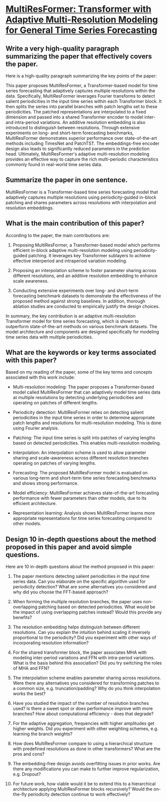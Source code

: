 # [MultiResFormer: Transformer with Adaptive Multi-Resolution Modeling for   General Time Series Forecasting](https://arxiv.org/abs/2311.18780)

## Write a very high-quality paragraph summarizing the paper that effectively covers the paper.

 Here is a high-quality paragraph summarizing the key points of the paper:

This paper proposes MultiResFormer, a Transformer-based model for time series forecasting that adaptively captures multiple resolutions within the data. Specifically, MultiResFormer leverages Fourier transforms to detect salient periodicities in the input time series within each Transformer block. It then splits the series into parallel branches with patch lengths set to these periodicities. The patched representations are interpolated to a fixed dimension and passed into a shared Transformer encoder to model inter- and intra-period variations. An additive resolution embedding is also introduced to distinguish between resolutions. Through extensive experiments on long- and short-term forecasting benchmarks, MultiResFormer demonstrates superior performance over state-of-the-art methods including TimesNet and PatchTST. The embeddings-free encoder design also leads to significantly reduced parameters in the prediction head. Ultimately, MultiResFormer's adaptive multi-resolution modeling provides an effective way to capture the rich multi-periodic characteristics commonly found in real-world time series data.


## Summarize the paper in one sentence.

 MultiResFormer is a Transformer-based time series forecasting model that adaptively captures multiple resolutions using periodicity-guided in-block patching and shares parameters across resolutions with interpolation and resolution embeddings.


## What is the main contribution of this paper?

 According to the paper, the main contributions are:

1. Proposing MultiResFormer, a Transformer-based model which performs efficient in-block adaptive multi-resolution modeling using periodicity-guided patching. It leverages key Transformer sublayers to achieve effective interperiod and intraperiod variation modeling.

2. Proposing an interpolation scheme to foster parameter sharing across different resolutions, and an additive resolution embedding to enhance scale awareness. 

3. Conducting extensive experiments over long- and short-term forecasting benchmark datasets to demonstrate the effectiveness of the proposed method against strong baselines. In addition, thorough ablation studies are conducted to empirically justify the design choices.

In summary, the key contribution is an adaptive multi-resolution Transformer model for time series forecasting, which is shown to outperform state-of-the-art methods on various benchmark datasets. The model architecture and components are designed specifically for modeling time series data with multiple periodicities.


## What are the keywords or key terms associated with this paper?

 Based on my reading of the paper, some of the key terms and concepts associated with this work include:

- Multi-resolution modeling: The paper proposes a Transformer-based model called MultiResFormer that can adaptively model time series data at multiple resolutions by detecting underlying periodicities and operating on patches of different lengths.

- Periodicity detection: MultiResFormer relies on detecting salient periodicities in the input time series in order to determine appropriate patch lengths and resolutions for multi-resolution modeling. This is done using Fourier analysis.

- Patching: The input time series is split into patches of varying lengths based on detected periodicities. This enables multi-resolution modeling.

- Interpolation: An interpolation scheme is used to allow parameter sharing and scale-awareness across different resolution branches operating on patches of varying lengths. 

- Forecasting: The proposed MultiResFormer model is evaluated on various long-term and short-term time series forecasting benchmarks and shows strong performance.

- Model efficiency: MultiResFormer achieves state-of-the-art forecasting performance with fewer parameters than other models, due to its efficient architecture.

- Representation learning: Analysis shows MultiResFormer learns more appropriate representations for time series forecasting compared to other models.


## Design 10 in-depth questions about the method proposed in this paper and avoid simple questions.

 Here are 10 in-depth questions about the method proposed in this paper:

1. The paper mentions detecting salient periodicities in the input time series data. Can you elaborate on the specific algorithm used for periodicity detection? What are some alternatives you considered and why did you choose the FFT-based approach?

2. When forming the multiple resolution branches, the paper uses non-overlapping patching based on detected periodicities. What would be the impact of using overlapping patches instead? Would this provide any benefits?

3. The resolution embedding helps distinguish between different resolutions. Can you explain the intuition behind scaling it inversely proportional to the periodicity? Did you experiment with other ways of incorporating resolution information?  

4. For the shared transformer block, the paper associates MHA with modeling inter-period variations and FFN with intra-period variations. What is the basis behind this association? Did you try switching the roles of MHA and FFN?

5. The interpolation scheme enables parameter sharing across resolutions. Were there any alternatives you considered for transforming patches to a common size, e.g. truncation/padding? Why do you think interpolation works the best?

6. Have you studied the impact of the number of resolution branches used? Is there a sweet spot or does performance improve with more branches? How about computational efficiency - does that degrade?

7. For the adaptive aggregation, frequencies with higher amplitudes get higher weights. Did you experiment with other weighting schemes, e.g. learning the branch weights?

8. How does MultiResFormer compare to using a hierarchical structure with predefined resolutions as done in other transformers? What are the pros and cons?  

9. The embedding-free design avoids overfitting issues in prior works. Are there any modifications you can make to further improve regularization, e.g. Dropout?

10. For future work, how viable would it be to extend this to a hierarchical architecture applying MultiResFormer blocks recursively? Would the on-the-fly periodicity detection continue to work effectively?
